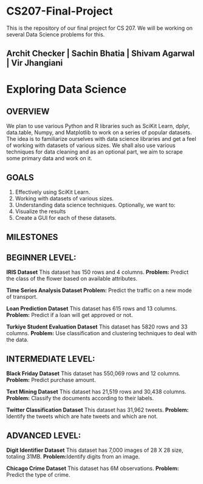 # CS207-Final-Project
This is the repository of our final project for CS 207. We will be working on several Data Science problems for this.

## Archit Checker | Sachin Bhatia | Shivam Agarwal | Vir Jhangiani

# Exploring Data Science

## OVERVIEW

We plan to use various Python and R libraries such as SciKit Learn, dplyr, data.table, Numpy, and
Matplotlib to work on a series of popular datasets. The idea is to familiarize ourselves with data
science libraries and get a feel of working with datasets of various sizes. We shall also use
various techniques for data cleaning and as an optional part, we aim to scrape some primary data
and work on it.

## GOALS

1. Effectively using SciKit Learn.
2. Working with datasets of various sizes.
3. Understanding data science techniques.
Optionally, we want to:
1. Visualize the results
2. Create a GUI for each of these datasets.

## MILESTONES

## BEGINNER LEVEL​:

**IRIS Dataset**
This dataset has 150 rows and 4 columns.
**Problem:​** Predict the class of the flower based on available attributes.


**Time Series Analysis Dataset
Problem:​** Predict the traffic on a new mode of transport.


**Loan Prediction Dataset**
This dataset has 615 rows and 13 columns.
**Problem:​** Predict if a loan will get approved or not.


**Turkiye Student Evaluation Dataset**
This dataset has 5820 rows and 33 columns.
**Problem:​** Use classification and clustering techniques to deal with the data.

## INTERMEDIATE LEVEL​:

**Black Friday Dataset**
This dataset has 550,069 rows and 12 columns.
**Problem:​** Predict purchase amount.


**Text Mining Dataset**
This dataset has 21,519 rows and 30,438 columns.
**Problem:​** Classify the documents according to their labels.


**Twitter Classification Dataset**
This dataset has 31,962 tweets.
**Problem: ​** Identify​ the tweets which are hate tweets and which are not.

## ADVANCED LEVEL​:

**Digit Identifier Dataset**
This dataset has 7,000 images of 28 X 28 size, totaling 31MB.
**Problem:​** Identify digits from an image.


**Chicago Crime Dataset**
This dataset has 6M observations.
**Problem:​** Predict the type of crime.


